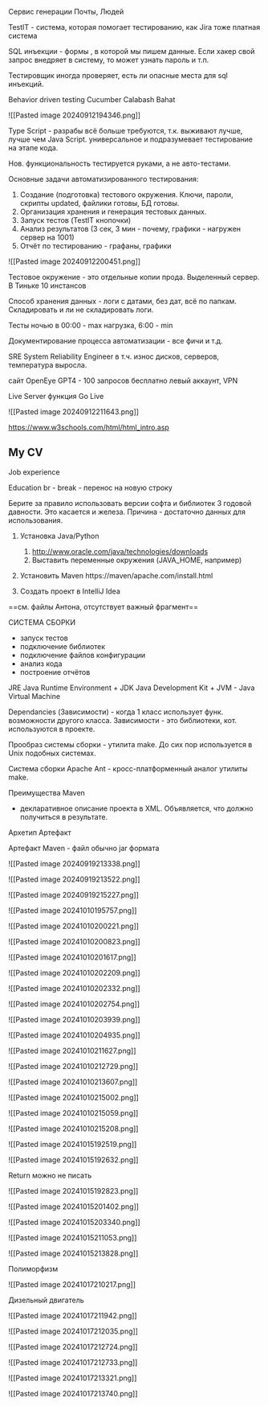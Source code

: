 Сервис генерации 
Почты, 
Людей

TestIT - система, которая помогает тестированию, как Jira
тоже платная система

SQL инъекции - 
формы , в которой мы пишем данные. Если хакер свой запрос внедряет в систему, то может узнать пароль и т.п. 

Тестировщик иногда проверяет, есть ли опасные места для sql инъекций. 

Behavior driven testing
Cucumber
Calabash
Bahat

![[Pasted image 20240912194346.png]]


Type Script - разрабы всё больше требуются, т.к. выживают лучше, лучше чем Java Script.
универсальное и подразумевает тестирование на этапе кода.

Нов. функциональность тестируется руками, а не авто-тестами.

Основные задачи автоматизированного тестирования:
1. Создание (подготовка) тестового окружения.
Ключи, пароли, скрипты updated, файлики готовы, БД готовы.
2. Организация хранения и генерация тестовых данных.
3. Запуск тестов (TestIT кнопочки)
4. Анализ результатов (3 сек, 3 мин - почему, графики - нагружен сервер на 1001)
5. Отчёт по тестированию - графаны, графики

![[Pasted image 20240912200451.png]]


Тестовое окружение - это отдельные копии прода. Выделенный сервер. 
В Тиньке 10 инстансов

Способ хранения данных - логи с датами, без дат, всё по папкам.
Складировать и ли не складировать логи.

Тесты ночью в 00:00 - max нагрузка, 6:00 - min

Документирование процесса автоматизации - все фичи и т.д.


SRE System Reliability Engineer в т.ч. износ дисков, серверов, температура выросла.

сайт OpenEye
GPT4 - 100 запросов бесплатно
левый аккаунт, VPN

Live Server 
функция Go Live

![[Pasted image 20240912211643.png]]


https://www.w3schools.com/html/html_intro.asp

  

<h2>My CV </h2>
<p> Job experience </p>
<p2> Education </p2>
br - break - перенос на новую строку

Берите за правило использовать версии софта и библиотек 3 годовой давности. Это касается и железа.
Причина - достаточно данных для использования. 

1. Установка Java/Python
    1. http://www.oracle.com/java/technologies/downloads
    2. Выставить переменные окружения (JAVA_HOME, например)

2. Установить Maven
https://maven/apache.com/install.html

3. Создать проект в IntelliJ Idea


==см. файлы Антона, отсутствует важный фрагмент==

СИСТЕМА СБОРКИ 

- запуск тестов
- подключение библиотек
- подключение файлов конфигурации
- анализ кода
- построение отчётов

JRE Java Runtime Environment + JDK Java Development Kit + JVM - Java Virtual Machine

Dependancies (Зависимости) - когда 1 класс использует функ. возможности другого класса. Зависимости - это библиотеки, кот. используются в проекте.

Прообраз системы сборки - утилита make. До сих пор используется в Unix подобных системах. 

Система сборки Apache Ant - кросс-платформенный аналог утилиты make.


Преимущества Maven
- декларативное описание проекта в XML. Объявляется, что должно получиться в результате. 


Архетип 
Артефакт

Артефакт Maven - файл обычно jar формата

![[Pasted image 20240919213338.png]]


![[Pasted image 20240919213522.png]]

![[Pasted image 20240919215227.png]]


![[Pasted image 20241010195757.png]]

![[Pasted image 20241010200221.png]]


![[Pasted image 20241010200823.png]]

![[Pasted image 20241010201617.png]]

![[Pasted image 20241010202209.png]]

![[Pasted image 20241010202332.png]]

![[Pasted image 20241010202754.png]]

![[Pasted image 20241010203939.png]]

![[Pasted image 20241010204935.png]]

![[Pasted image 20241010211627.png]]

![[Pasted image 20241010212729.png]]

![[Pasted image 20241010213607.png]]

![[Pasted image 20241010215002.png]]

![[Pasted image 20241010215059.png]]


![[Pasted image 20241010215208.png]]

![[Pasted image 20241015192519.png]]



![[Pasted image 20241015192632.png]]


Return можно не писать

![[Pasted image 20241015192823.png]]



![[Pasted image 20241015201402.png]]


![[Pasted image 20241015203340.png]]


![[Pasted image 20241015211053.png]]


![[Pasted image 20241015213828.png]]


Полиморфизм

![[Pasted image 20241017210217.png]]


Дизельный двигатель

![[Pasted image 20241017211942.png]]

![[Pasted image 20241017212035.png]]

![[Pasted image 20241017212724.png]]

![[Pasted image 20241017212733.png]]

![[Pasted image 20241017213321.png]]


![[Pasted image 20241017213740.png]]


